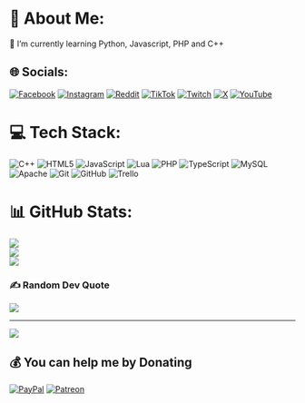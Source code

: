 # 💫 About Me:
🌱 I’m currently learning Python, Javascript, PHP and C++


## 🌐 Socials:
[![Facebook](https://img.shields.io/badge/Facebook-%231877F2.svg?logo=Facebook&logoColor=white)](https://facebook.com/znamirowskipatryk) [![Instagram](https://img.shields.io/badge/Instagram-%23E4405F.svg?logo=Instagram&logoColor=white)](https://instagram.com/pieselak) [![Reddit](https://img.shields.io/badge/Reddit-%23FF4500.svg?logo=Reddit&logoColor=white)](https://reddit.com/user/pieselak) [![TikTok](https://img.shields.io/badge/TikTok-%23000000.svg?logo=TikTok&logoColor=white)](https://tiktok.com/@pieselak) [![Twitch](https://img.shields.io/badge/Twitch-%239146FF.svg?logo=Twitch&logoColor=white)](https://twitch.tv/mrpieselak) [![X](https://img.shields.io/badge/X-black.svg?logo=X&logoColor=white)](https://x.com/pieselak) [![YouTube](https://img.shields.io/badge/YouTube-%23FF0000.svg?logo=YouTube&logoColor=white)](https://youtube.com/@pieselak) 

# 💻 Tech Stack:
![C++](https://img.shields.io/badge/c++-%2300599C.svg?style=flat&logo=c%2B%2B&logoColor=white) ![HTML5](https://img.shields.io/badge/html5-%23E34F26.svg?style=flat&logo=html5&logoColor=white) ![JavaScript](https://img.shields.io/badge/javascript-%23323330.svg?style=flat&logo=javascript&logoColor=%23F7DF1E) ![Lua](https://img.shields.io/badge/lua-%232C2D72.svg?style=flat&logo=lua&logoColor=white) ![PHP](https://img.shields.io/badge/php-%23777BB4.svg?style=flat&logo=php&logoColor=white) ![TypeScript](https://img.shields.io/badge/typescript-%23007ACC.svg?style=flat&logo=typescript&logoColor=white) ![MySQL](https://img.shields.io/badge/mysql-4479A1.svg?style=flat&logo=mysql&logoColor=white) ![Apache](https://img.shields.io/badge/apache-%23D42029.svg?style=flat&logo=apache&logoColor=white) ![Git](https://img.shields.io/badge/git-%23F05033.svg?style=flat&logo=git&logoColor=white) ![GitHub](https://img.shields.io/badge/github-%23121011.svg?style=flat&logo=github&logoColor=white) ![Trello](https://img.shields.io/badge/Trello-%23026AA7.svg?style=flat&logo=Trello&logoColor=white)
# 📊 GitHub Stats:
![](https://github-readme-stats.vercel.app/api?username=Pieselak&theme=react&hide_border=false&include_all_commits=false&count_private=false)<br/>
![](https://github-readme-streak-stats.herokuapp.com/?user=Pieselak&theme=react&hide_border=false)<br/>
![](https://github-readme-stats.vercel.app/api/top-langs/?username=Pieselak&theme=react&hide_border=false&include_all_commits=false&count_private=false&layout=compact)

### ✍️ Random Dev Quote
![](https://quotes-github-readme.vercel.app/api?type=horizontal&theme=dark)

---
[![](https://visitcount.itsvg.in/api?id=Pieselak&icon=0&color=1)](https://visitcount.itsvg.in)

  ## 💰 You can help me by Donating
  [![PayPal](https://img.shields.io/badge/PayPal-00457C?style=for-the-badge&logo=paypal&logoColor=white)](https://paypal.me/pieselak) [![Patreon](https://img.shields.io/badge/Patreon-F96854?style=for-the-badge&logo=patreon&logoColor=white)](https://patreon.com/pieselak) 

  
<!-- Proudly created with GPRM ( https://gprm.itsvg.in ) -->
